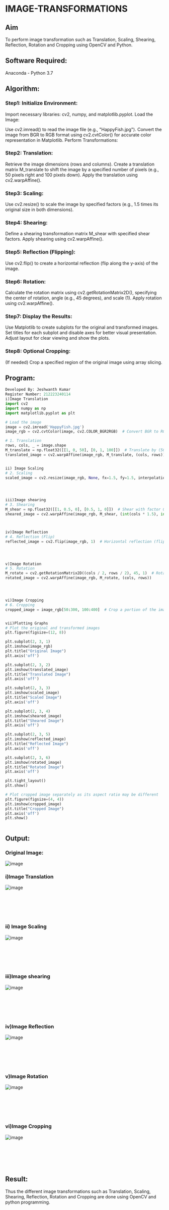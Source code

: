 # IMAGE-TRANSFORMATIONS


## Aim
To perform image transformation such as Translation, Scaling, Shearing, Reflection, Rotation and Cropping using OpenCV and Python.

## Software Required:
Anaconda - Python 3.7

## Algorithm:
### Step1: Initialize Environment:

Import necessary libraries: cv2, numpy, and matplotlib.pyplot.
Load the Image:

Use cv2.imread() to read the image file (e.g., "HappyFish.jpg").
Convert the image from BGR to RGB format using cv2.cvtColor() for accurate color representation in Matplotlib.
Perform Transformations:
<br>

### Step2: Translation:

Retrieve the image dimensions (rows and columns).
Create a translation matrix M_translate to shift the image by a specified number of pixels (e.g., 50 pixels right and 100 pixels down).
Apply the translation using cv2.warpAffine().
<br>
### Step3: Scaling:

Use cv2.resize() to scale the image by specified factors (e.g., 1.5 times its original size in both dimensions).
<br>
### Step4: Shearing:

Define a shearing transformation matrix M_shear with specified shear factors.
Apply shearing using cv2.warpAffine().
<br>
### Step5: Reflection (Flipping):

Use cv2.flip() to create a horizontal reflection (flip along the y-axis) of the image.
<br>
### Step6: Rotation:

Calculate the rotation matrix using cv2.getRotationMatrix2D(), specifying the center of rotation, angle (e.g., 45 degrees), and scale (1).
Apply rotation using cv2.warpAffine().
<br>
### Step7: Display the Results:

Use Matplotlib to create subplots for the original and transformed images.
Set titles for each subplot and disable axes for better visual presentation.
Adjust layout for clear viewing and show the plots.
<br>
### Step8: Optional Cropping:

(If needed) Crop a specified region of the original image using array slicing.
<br>
## Program:
```python
Developed By: Jeshwanth Kumar
Register Number: 212223240114
i)Image Translation
import cv2
import numpy as np
import matplotlib.pyplot as plt

# Load the image
image = cv2.imread('HappyFish.jpg')
image_rgb = cv2.cvtColor(image, cv2.COLOR_BGR2RGB)  # Convert BGR to RGB for Matplotlib

# 1. Translation
rows, cols, _ = image.shape
M_translate = np.float32([[1, 0, 50], [0, 1, 100]])  # Translate by (50, 100) pixels
translated_image = cv2.warpAffine(image_rgb, M_translate, (cols, rows))


ii) Image Scaling
# 2. Scaling
scaled_image = cv2.resize(image_rgb, None, fx=1.5, fy=1.5, interpolation=cv2.INTER_LINEAR)  # Scale by 1.5x




iii)Image shearing
# 3. Shearing
M_shear = np.float32([[1, 0.5, 0], [0.5, 1, 0]])  # Shear with factor 0.5
sheared_image = cv2.warpAffine(image_rgb, M_shear, (int(cols * 1.5), int(rows * 1.5)))



iv)Image Reflection
# 4. Reflection (Flip)
reflected_image = cv2.flip(image_rgb, 1)  # Horizontal reflection (flip along y-axis)




v)Image Rotation
# 5. Rotation
M_rotate = cv2.getRotationMatrix2D((cols / 2, rows / 2), 45, 1)  # Rotate by 45 degrees
rotated_image = cv2.warpAffine(image_rgb, M_rotate, (cols, rows))




vi)Image Cropping
# 6. Cropping
cropped_image = image_rgb[50:300, 100:400]  # Crop a portion of the image


vii)Plotting Graphs
# Plot the original and transformed images
plt.figure(figsize=(12, 8))

plt.subplot(2, 3, 1)
plt.imshow(image_rgb)
plt.title("Original Image")
plt.axis('off')

plt.subplot(2, 3, 2)
plt.imshow(translated_image)
plt.title("Translated Image")
plt.axis('off')

plt.subplot(2, 3, 3)
plt.imshow(scaled_image)
plt.title("Scaled Image")
plt.axis('off')

plt.subplot(2, 3, 4)
plt.imshow(sheared_image)
plt.title("Sheared Image")
plt.axis('off')

plt.subplot(2, 3, 5)
plt.imshow(reflected_image)
plt.title("Reflected Image")
plt.axis('off')

plt.subplot(2, 3, 6)
plt.imshow(rotated_image)
plt.title("Rotated Image")
plt.axis('off')

plt.tight_layout()
plt.show()

# Plot cropped image separately as its aspect ratio may be different
plt.figure(figsize=(4, 4))
plt.imshow(cropped_image)
plt.title("Cropped Image")
plt.axis('off')
plt.show()



```
## Output:
### Original Image:
![image](https://github.com/user-attachments/assets/240ea3a4-766b-4ab5-a596-2f1d61357bc6)

### i)Image Translation
![image](https://github.com/user-attachments/assets/8fce931d-c571-417c-bbab-df2b529fbf61)


<br>
<br>
<br>
<br>

### ii) Image Scaling
![image](https://github.com/user-attachments/assets/f72afe8a-3154-4fd5-b929-b75d0885c810)



<br>
<br>
<br>
<br>


### iii)Image shearing
![image](https://github.com/user-attachments/assets/b4e21ed8-99b2-411e-b18d-9821a797db44)


<br>
<br>
<br>
<br>


### iv)Image Reflection
![image](https://github.com/user-attachments/assets/ae64b980-8e0b-47cb-9131-4e785d2e2039)




<br>
<br>
<br>
<br>



### v)Image Rotation
![image](https://github.com/user-attachments/assets/f4cb28ee-c009-42f7-88bd-9c6bc58b3636)

<br>
<br>
<br>
<br>



### vi)Image Cropping
![image](https://github.com/user-attachments/assets/4d462b47-ffc8-44ed-8e2e-b7fb3aa7df5d)

<br>
<br>
<br>
<br>




## Result: 

Thus the different image transformations such as Translation, Scaling, Shearing, Reflection, Rotation and Cropping are done using OpenCV and python programming.
